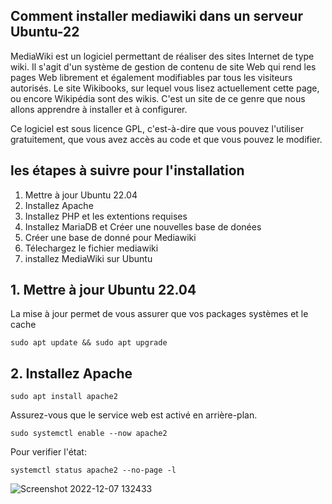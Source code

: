 ## Comment installer mediawiki dans un serveur Ubuntu-22

MediaWiki est un logiciel permettant de réaliser des sites Internet de type wiki. Il s'agit d'un système de gestion de contenu de site Web qui rend les pages Web librement et également modifiables par tous les visiteurs autorisés. Le site Wikibooks, sur lequel vous lisez actuellement cette page, ou encore Wikipédia sont des wikis. C'est un site de ce genre que nous allons apprendre à installer et à configurer.

Ce logiciel est sous licence GPL, c'est-à-dire que vous pouvez l'utiliser gratuitement, que vous avez accès au code et que vous pouvez le modifier.

## les étapes à suivre pour l'installation


1. Mettre à jour Ubuntu 22.04
2. Installez Apache
3. Installez PHP et les extentions requises
4. Installez MariaDB et Créer une nouvelles base de donées
5. Créer une base de donné pour Mediawiki
6. Télechargez le fichier mediawiki
7. installez MediaWiki sur Ubuntu

## 1.  Mettre à jour Ubuntu 22.04

La mise à jour permet de vous assurer que vos packages systèmes et le cache 

```
sudo apt update && sudo apt upgrade
```
## 2.  Installez Apache

```
sudo apt install apache2
```

Assurez-vous que le service web est activé en arrière-plan.

```
sudo systemctl enable --now apache2
```
Pour verifier l'état:

```
systemctl status apache2 --no-page -l
```

![Screenshot 2022-12-07 132433](https://user-images.githubusercontent.com/105461057/206270854-ab0b12c8-ce52-4a9a-ba73-73f0edc58684.png)




